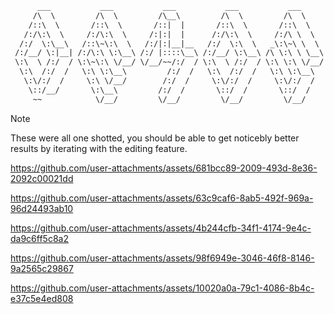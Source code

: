 ```txt
      ___           ___           ___           ___           ___     
     /\  \         /\  \         /\__\         /\  \         /\  \    
    /::\  \       /::\  \       /::|  |       /::\  \       /::\  \   
   /:/\:\  \     /:/\:\  \     /:|:|  |      /:/\:\  \     /:/\ \  \  
  /:/  \:\__\   /::\~\:\  \   /:/|:|__|__   /:/  \:\  \   _\:\~\ \  \ 
 /:/__/ \:|__| /:/\:\ \:\__\ /:/ |::::\__\ /:/__/ \:\__\ /\ \:\ \ \__\
 \:\  \ /:/  / \:\~\:\ \/__/ \/__/~~/:/  / \:\  \ /:/  / \:\ \:\ \/__/
  \:\  /:/  /   \:\ \:\__\         /:/  /   \:\  /:/  /   \:\ \:\__\  
   \:\/:/  /     \:\ \/__/        /:/  /     \:\/:/  /     \:\/:/  /  
    \::/__/       \:\__\         /:/  /       \::/  /       \::/  /   
     ~~            \/__/         \/__/         \/__/         \/__/    
```

> [!NOTE]  
> These were all one shotted, you should be able to get noticebly better results by iterating with the editing feature.


https://github.com/user-attachments/assets/681bcc89-2009-493d-8e36-2092c00021dd

https://github.com/user-attachments/assets/63c9caf6-8ab5-492f-969a-96d24493ab10

https://github.com/user-attachments/assets/4b244cfb-34f1-4174-9e4c-da9c6ff5c8a2

https://github.com/user-attachments/assets/98f6949e-3046-46f8-8146-9a2565c29867

https://github.com/user-attachments/assets/10020a0a-79c1-4086-8b4c-e37c5e4ed808

